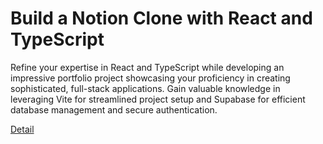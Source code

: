 # Build a Notion Clone with React and TypeScript

Refine your expertise in React and TypeScript while developing an impressive portfolio project showcasing your proficiency in creating sophisticated, full-stack applications. Gain valuable knowledge in leveraging Vite for streamlined project setup and Supabase for efficient database management and secure authentication. 

[Detail](https://eduitfree.com/courses/build-a-notion-clone-with-react-and-typescript)